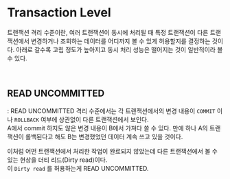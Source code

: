 # Transaction Level
트랜잭션 격리 수준이란, 여러 트랜잭션이 동시에 처리될 때 특정 트랜잭션이 다른 트랜잭션에서 변경하거나 조회하는 데이터를 어디까지 볼 수 있게 허용할지를 결정하는 것이다. 아래로 갈수록 고립 정도가 높아지고 동시 처리 성능은 떨어지는 것이 일반적이라 볼 수 있다.

<br/>

READ UNCOMMITTED
---
: READ UNCOMMITTED 격리 수준에서는 각 트랜잭션에서의 변경 내용이 `COMMIT` 이나 `ROLLBACK` 여부에 상관없이 다른 트랜잭션에서 보인다. <br/>
A에서 commit 하지도 않은 변경 내용이 B에서 가져다 쓸 수 있다. 만에 하나 A의 트랜잭션이 롤백된다고 해도 B는 변경했었던 데이터 계속 쓰고 있을 것이다.

이처럼 어떤 트랜잭션에서 처리한 작업이 완료되지 않았는데 다른 트랜잭션에서 볼 수 있는 현상을 더티 리드(Dirty read)이다. <br/>
이 `Dirty read` 를 허용하는게 READ UNCOMMITTED.
